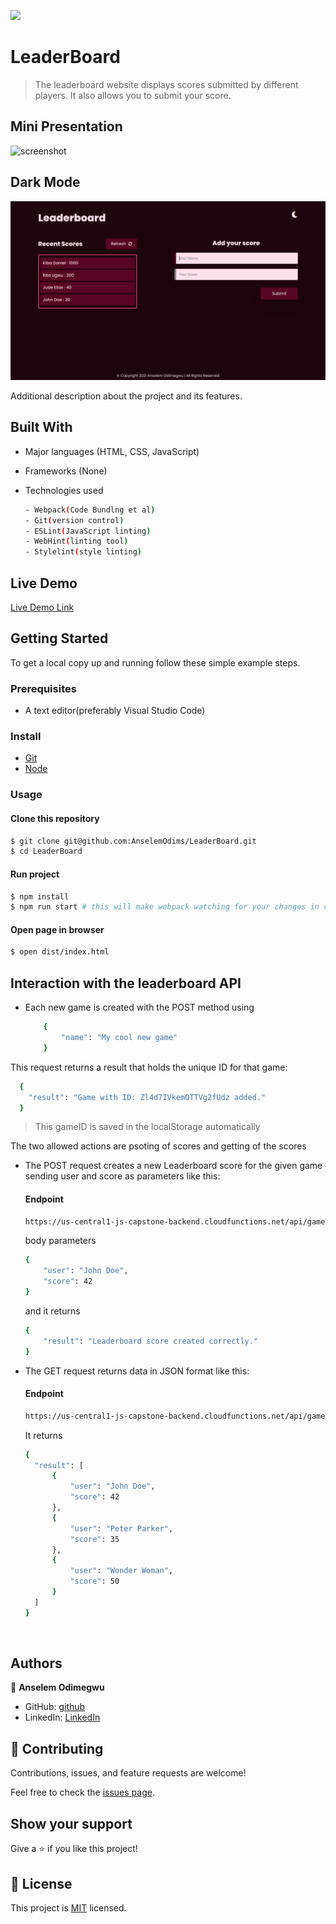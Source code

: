 ![](https://img.shields.io/badge/LeaderBoard-pink)

# LeaderBoard

> The leaderboard website displays scores submitted by different players. It also allows you to submit your score.

## Mini Presentation

![screenshot](./src/images/screenshots/Screencast%20from%2012-15-2021%2003%2058%2047%20PM.gif)

## Dark Mode

![screenshot](./src/images/screenshots/leader-dark.png)

Additional description about the project and its features.

## Built With

- Major languages (HTML, CSS, JavaScript)
- Frameworks (None)
- Technologies used 
  
  ``` bash
  - Webpack(Code Bundlng et al)
  - Git(version control)
  - ESLint(JavaScript linting)
  - WebHint(linting tool)
  - Stylelint(style linting)
  ```

## Live Demo

[Live Demo Link](https://anselemodims.github.io/LeaderBoard/)


## Getting Started

To get a local copy up and running follow these simple example steps.

### Prerequisites
 - A text editor(preferably Visual Studio Code)
### Install
  -  [Git](https://git-scm.com/downloads)
  -  [Node](https://nodejs.org/en/download/)
### Usage
#### Clone this repository

```bash
$ git clone git@github.com:AnselemOdims/LeaderBoard.git
$ cd LeaderBoard
```
#### Run project

```bash
$ npm install
$ npm run start # this will make webpack watching for your changes in code
```

#### Open page in browser
```bash
$ open dist/index.html
```

## Interaction with the leaderboard API
- Each new game is created with the POST method using 
  ```bash
      { 
          "name": "My cool new game" 
      }
    ```
 This request returns a result that holds the unique ID for that game:

  ```bash
    {
      "result": "Game with ID: Zl4d7IVkemOTTVg2fUdz added."
    }
  ```
>  This gameID is saved in the localStorage automatically
  

  The two allowed actions are psoting of scores and getting of the scores
- The POST request creates a new Leaderboard score for the given game sending user and score as parameters like this:
  #### Endpoint
  ```bash
  https://us-central1-js-capstone-backend.cloudfunctions.net/api/games/:id/scores/
  ```
  
  body parameters
  ```bash
  { 
	  "user": "John Doe",
	  "score": 42
  }
  ```
  and it returns 

  ```bash
  {
	  "result": "Leaderboard score created correctly."
  }
  ```
- The GET request returns data in JSON format like this:
    #### Endpoint
  ```bash
  https://us-central1-js-capstone-backend.cloudfunctions.net/api/games/:id/scores/
  ```
  It returns
  ```bash
  {
    "result": [
        {
            "user": "John Doe",
            "score": 42
        },
        {
            "user": "Peter Parker",
            "score": 35
        },
        {
            "user": "Wonder Woman",
            "score": 50
        }
    ]
  }
  ```

  <br>
## Authors

👤 **Anselem Odimegwu**

- GitHub: [github](https://github.com/AnselemOdims)
- LinkedIn: [LinkedIn](https://www.linkedin.com/in/anselem-odimegwu-65a679104/)

## 🤝 Contributing

Contributions, issues, and feature requests are welcome!

Feel free to check the [issues page](https://github.com/AnselemOdims/LeaderBoard/issues).

## Show your support

Give a ⭐️ if you like this project!

## 📝 License

This project is [MIT](https://opensource.org/licenses/MIT) licensed.
